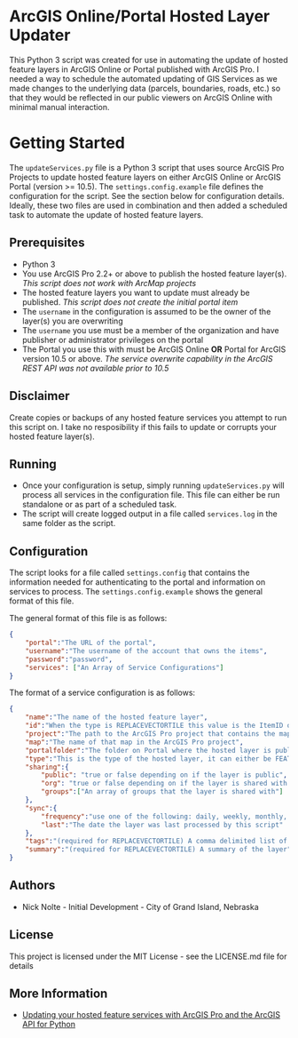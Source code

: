 # ArcGIS Online/Portal Hosted Layer Updater
This Python 3 script was created for use in automating the update of hosted feature layers in ArcGIS Online or Portal published with ArcGIS Pro. I needed a way to schedule the automated updating of GIS Services as we made changes to the underlying data (parcels, boundaries, roads, etc.) so that they would be reflected in our public viewers on ArcGIS Online with minimal manual interaction.

# Getting Started
The `updateServices.py` file is a Python 3 script that uses source ArcGIS Pro Projects to update hosted feature layers on either ArcGIS Online or ArcGIS Portal (version >= 10.5).
The `settings.config.example` file defines the configuration for the script. See the section below for configuration details. 
Ideally, these two files are used in combination and then added a scheduled task to automate the update of hosted feature layers.

## Prerequisites
* Python 3
* You use ArcGIS Pro 2.2+ or above to publish the hosted feature layer(s). _This script does not work with ArcMap projects_
* The hosted feature layers you want to update must already be published. _This script does not create the initial portal item_
* The `username` in the configuration is assumed to be the owner of the layer(s) you are overwriting
* The `username` you use must be a member of the organization and have publisher or administrator privileges on the portal
* The Portal you use this with must be ArcGIS Online **OR** Portal for ArcGIS version 10.5 or above. _The service overwrite capability in the ArcGIS REST API was not available prior to 10.5_ 

## Disclaimer
Create copies or backups of any hosted feature services you attempt to run this script on. I take no resposibility if this fails to update or corrupts your hosted feature layer(s).

## Running
* Once your configuration is setup, simply running `updateServices.py` will process all services in the configuration file. This file can either be run standalone or as part of a scheduled task.
* The script will create logged output in a file called `services.log` in the same folder as the script.

## Configuration
The script looks for a file called `settings.config` that contains the information needed for authenticating to the portal and information on services to process. The `settings.config.example` shows the general format of this file.

The general format of this file is as follows:

```json
{
    "portal":"The URL of the portal",
    "username":"The username of the account that owns the items",
    "password":"password",
    "services": ["An Array of Service Configurations"]
}
```

The format of a service configuration is as follows:

```json
{
    "name":"The name of the hosted feature layer",
    "id":"When the type is REPLACEVECTORTILE this value is the ItemID of the target layer in ArcGIS Online",
    "project":"The path to the ArcGIS Pro project that contains the map for the hosted feature layer",
    "map":"The name of that map in the ArcGIS Pro project",
    "portalfolder":"The folder on Portal where the hosted layer is published. If it's in your root folder leave blank",
    "type":"This is the type of the hosted layer, it can either be FEATURE, TILE, MAP_IMAGE, or REPLACEVECTORTILE",
    "sharing":{
        "public": "true or false depending on if the layer is public",
        "org": "true or false depending on if the layer is shared with the entire organization",
        "groups":["An array of groups that the layer is shared with"]
    },
    "sync":{
        "frequency":"use one of the following: daily, weekly, monthly, yearly",
        "last":"The date the layer was last processed by this script"
    },
    "tags":"(required for REPLACEVECTORTILE) A comma delimited list of tags for the item",
    "summary":"(required for REPLACEVECTORTILE) A summary of the layer"
}
```
## Authors
* Nick Nolte - Initial Development - City of Grand Island, Nebraska

## License
This project is licensed under the MIT License - see the LICENSE.md file for details

## More Information
* [Updating your hosted feature services with ArcGIS Pro and the ArcGIS API for Python](https://www.esri.com/arcgis-blog/products/api-python/analytics/updating-your-hosted-feature-services-with-arcgis-pro-and-the-arcgis-api-for-python/)
